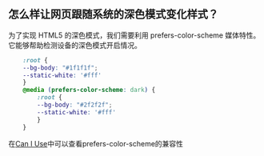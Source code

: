 ## 怎么样让网页跟随系统的深色模式变化样式？

为了实现 HTML5 的深色模式，我们需要利用 prefers-color-scheme 媒体特性。它能够帮助检测设备的深色模式开启情况。

```css
    :root {
    --bg-body: "#1f1f1f";
    --static-white: '#fff'
    }
    @media (prefers-color-scheme: dark) {
        :root {
        --bg-body: "#2f2f2f";
        --static-white: '#fff'
        }
    }
```

在[Can I Use](https://caniuse.com/?search=prefers-color-scheme)中可以查看prefers-color-scheme的兼容性